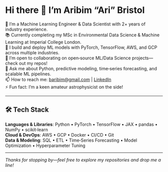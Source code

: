 # Hi there 👋 I’m Aribim “Ari” Bristol

🔭 I’m a Machine Learning Engineer & Data Scientist with 2+ years of industry experience.  
📚 Currently completing my MSc in Environmental Data Science & Machine Learning at Imperial College London.  
🌱 I build and deploy ML models with PyTorch, TensorFlow, AWS, and GCP across multiple industries.  
👯 I’m open to collaborating on open‑source ML/Data Science projects—check out my repos!  
💬 Ask me about Python, predictive modeling, time‑series forecasting, and scalable ML pipelines.  
📫 How to reach me: baribim@gmail.com | [LinkedIn](https://www.linkedin.com/in/aribim-bristol/)  
⚡ Fun fact: I’m a keen amateur astrophysicist on the side!  

---

## 🛠️ Tech Stack

**Languages & Libraries**: Python • PyTorch • TensorFlow • JAX • pandas • NumPy • scikit‑learn  
**Cloud & DevOps**: AWS • GCP • Docker • CI/CD • Git  
**Data & Modeling**: SQL • ETL • Time‑Series Forecasting • Model Optimization • Hyperparameter Tuning  

---

*Thanks for stopping by—feel free to explore my repositories and drop me a line!*
